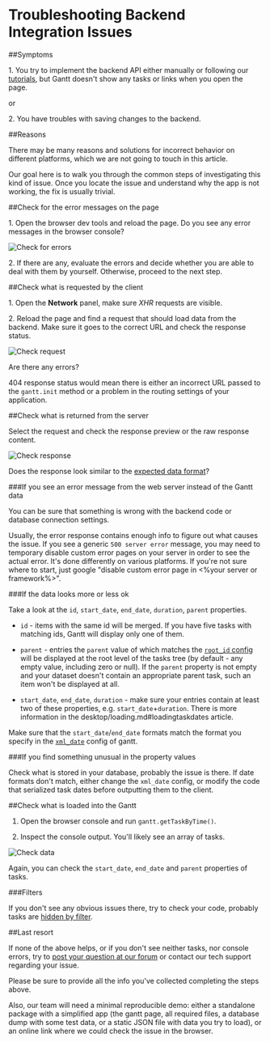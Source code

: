 Troubleshooting Backend Integration Issues
==========================

##Symptoms 

1\. You try to implement the backend API either manually or following our [tutorials](desktop/howtostart_guides.md), but Gantt doesn't show any tasks or links when you open the page.

or

2\. You have troubles with saving changes to the backend.

##Reasons

There may be many reasons and solutions for incorrect behavior on different platforms, which we are not going to touch in this article.

Our goal here is to walk you through the common steps of investigating this kind of issue. Once you locate the issue and understand why the app is not working, the fix is usually trivial.

##Check for the error messages on the page

1\. Open the browser dev tools and reload the page. Do you see any error messages in the browser console? 

![Check for errors](desktop/check_errors.png)

2\. If there are any, evaluate the errors and decide whether you are able to deal with them by yourself. Otherwise, proceed to the next step. 

##Check what is requested by the client

1\. Open the **Network** panel, make sure *XHR* requests are visible. 

2\. Reload the page and find a request that should load data from the backend. Make sure it goes to the correct URL and check the response status.

![Check request](desktop/request_check.png)

Are there any errors?

404 response status would mean there is either an incorrect URL passed to the `gantt.init` method or a problem in the routing settings of your application.

##Check what is returned from the server

Select the request and check the response preview or the raw response content.

![Check response](desktop/check_response.png)

Does the response look similar to the [expected data format](desktop/loading.md#loadingfromserver)?

###If you see an error message from the web server instead of the Gantt data

You can be sure that something is wrong with the backend code or database connection settings. 

Usually, the error response contains enough info to figure out what causes the issue. If you see a generic `500 server error` message, you may need to temporary disable custom error pages on your server in order to see
the actual error. It's done differently on various platforms. If you're not sure where to start, just google "disable custom error page in <%your server or framework%>". 


###If the data looks more or less ok 

Take a look at the `id`, `start_date`, `end_date`, `duration`, `parent` properties.

- `id` - items with the same id will be merged. If you have five tasks with matching ids, Gantt will display only one of them.

- `parent` - entries the `parent` value of which matches the [`root_id` config](api/gantt_root_id_config.md) will be displayed at the root level of the tasks tree (by default - any empty value, including zero or null).
If the `parent` property is not empty and your dataset doesn't contain an appropriate parent task, such an item won't be displayed at all.

- `start_date`, `end_date`, `duration` - make sure your entries contain at least two of these properties, e.g. `start_date`+`duration`. There is more information in the desktop/loading.md#loadingtaskdates article.

Make sure that the `start_date`/`end_date` formats match the format you specify in the [`xml_date`](api/gantt_xml_date_config.md) config of gantt.


###If you find something unusual in the property values

Check what is stored in your database, probably the issue is there. If date formats don't match, either change the `xml_date` config, or modify the code that serialized task dates before outputting them to the client.

##Check what is loaded into the Gantt

1. Open the browser console and run `gantt.getTaskByTime()`.

2. Inspect the console output. You'll likely see an array of tasks.

![Check data](desktop/check_data.png)

Again, you can check the `start_date`, `end_date` and `parent` properties of tasks.

###Filters

If you don't see any obvious issues there, try to check your code, probably tasks are [hidden by filter](desktop/filtering.md). 

##Last resort

If none of the above helps, or if you don't see neither tasks, nor console errors, try to [post your question at our forum](https://forum.dhtmlx.com/c/gantt) or contact our tech support regarding your issue.

Please be sure to provide all the info you've collected completing the steps above.

Also, our team will need a minimal reproducible demo: either a standalone package with a simplified app (the gantt page, all required files, a database dump with some test data, or a static JSON file with data you 
try to load), or an online link where we could check the issue in the browser.
